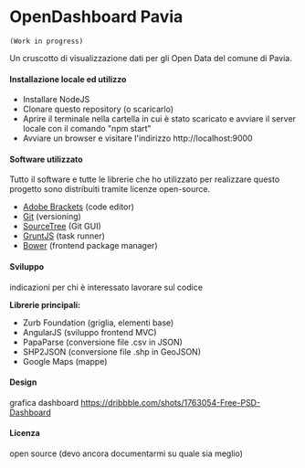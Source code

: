 # OpenDashboard Pavia
    (Work in progress)

Un cruscotto di visualizzazione dati per gli Open Data del comune di Pavia.

#### Installazione locale ed utilizzo
- Installare NodeJS
- Clonare questo repository (o scaricarlo)
- Aprire il terminale nella cartella in cui è stato scaricato e avviare il server locale con il comando "npm start"
- Avviare un browser e visitare l'indirizzo http://localhost:9000

#### Software utilizzato
Tutto il software e tutte le librerie che ho utilizzato per realizzare questo progetto sono distribuiti tramite licenze open-source.

- [Adobe Brackets]() (code editor)
- [Git]() (versioning)
- [SourceTree]() (Git GUI)
- [GruntJS]() (task runner)
- [Bower]() (frontend package manager)

#### Sviluppo
indicazioni per chi è interessato lavorare sul codice

**Librerie principali:**
- Zurb Foundation (griglia, elementi base)
- AngularJS (sviluppo frontend MVC)
- PapaParse (conversione file .csv in JSON)
- SHP2JSON (conversione file .shp in GeoJSON)
- Google Maps (mappe)

#### Design
grafica dashboard https://dribbble.com/shots/1763054-Free-PSD-Dashboard

#### Licenza
open source (devo ancora documentarmi su quale sia meglio)